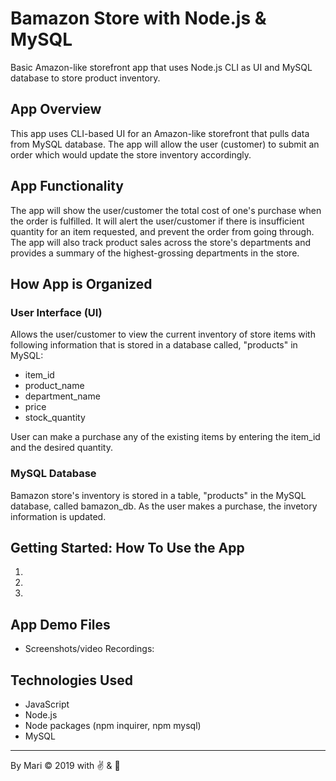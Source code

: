 # Bamazon Store with Node.js & MySQL
Basic Amazon-like storefront app that uses Node.js CLI as UI and MySQL database to store product inventory. 

## App Overview
This app uses CLI-based UI for an Amazon-like storefront that pulls data from MySQL database. The app will allow the user (customer) to submit an order which would update the store inventory accordingly.

## App Functionality
The app will show the user/customer the total cost of one's purchase when the order is fulfilled.  It will alert the user/customer if there is insufficient quantity for an item requested, and prevent the order from going through. The app will also track product sales across the store's departments and provides a summary of the highest-grossing departments in the store.

## How App is Organized

  ### User Interface (UI)
  Allows the user/customer to view the current inventory of store items with following information that is stored in a database called, "products" in MySQL:
   * item_id
   * product_name
   * department_name
   * price
   * stock_quantity

  User can make a purchase any of the existing items by entering the item_id and the desired quantity.

  ### MySQL Database
  Bamazon store's inventory is stored in a table, "products" in the MySQL database, called bamazon_db.  As the user makes a purchase, the invetory information is updated.

## Getting Started: How To Use the App
1.
2.
3.

## App Demo Files
* Screenshots/video Recordings:

## Technologies Used
  * JavaScript
  * Node.js
  * Node packages (npm inquirer, npm mysql)
  * MySQL

 
---

By Mari &copy; 2019
with :v:  &  :green_heart:
